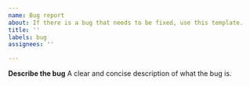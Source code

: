 ```yaml
---
name: Bug report
about: If there is a bug that needs to be fixed, use this template.
title: ''
labels: bug
assignees: ''

---
```


**Describe the bug**
A clear and concise description of what the bug is.
